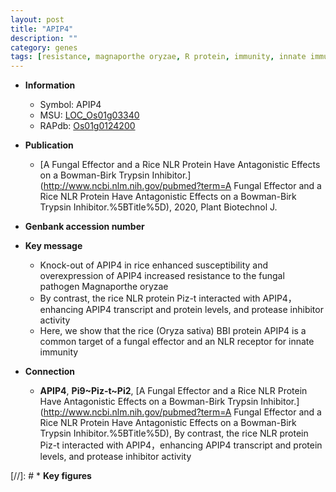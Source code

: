 ```yaml
---
layout: post
title: "APIP4"
description: ""
category: genes
tags: [resistance, magnaporthe oryzae, R protein, immunity, innate immunity, pathogen]
---
```


* **Information**  
    + Symbol: APIP4  
    + MSU: [LOC_Os01g03340](http://rice.uga.edu/cgi-bin/ORF_infopage.cgi?orf=LOC_Os01g03340)  
    + RAPdb: [Os01g0124200](http://rapdb.dna.affrc.go.jp/viewer/gbrowse_details/irgsp1?name=Os01g0124200)  

* **Publication**  
    + [A Fungal Effector and a Rice NLR Protein Have Antagonistic Effects on a Bowman-Birk Trypsin Inhibitor.](http://www.ncbi.nlm.nih.gov/pubmed?term=A Fungal Effector and a Rice NLR Protein Have Antagonistic Effects on a Bowman-Birk Trypsin Inhibitor.%5BTitle%5D), 2020, Plant Biotechnol J.

* **Genbank accession number**  

* **Key message**  
    + Knock-out of APIP4 in rice enhanced susceptibility and overexpression of APIP4 increased resistance to the fungal pathogen Magnaporthe oryzae
    + By contrast, the rice NLR protein Piz-t interacted with APIP4，enhancing APIP4 transcript and protein levels, and protease inhibitor activity
    + Here, we show that the rice (Oryza sativa) BBI protein APIP4 is  a common target of a fungal effector and an NLR receptor for innate immunity

* **Connection**  
    + __APIP4__, __Pi9~Piz-t~Pi2__, [A Fungal Effector and a Rice NLR Protein Have Antagonistic Effects on a Bowman-Birk Trypsin Inhibitor.](http://www.ncbi.nlm.nih.gov/pubmed?term=A Fungal Effector and a Rice NLR Protein Have Antagonistic Effects on a Bowman-Birk Trypsin Inhibitor.%5BTitle%5D),  By contrast, the rice NLR protein Piz-t interacted with APIP4，enhancing APIP4 transcript and protein levels, and protease inhibitor activity

[//]: # * **Key figures**  


